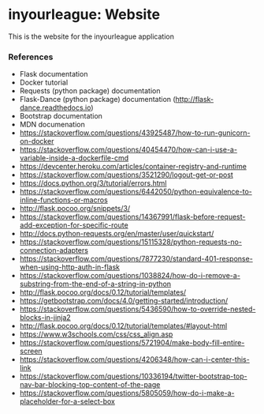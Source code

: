 # inyourleague: Website

This is the website for the inyourleague application

### References
- Flask documentation
- Docker tutorial
- Requests (python package) documentation
- Flask-Dance (python package) documentation (http://flask-dance.readthedocs.io)
- Bootstrap documentation
- MDN documenation
- https://stackoverflow.com/questions/43925487/how-to-run-gunicorn-on-docker
- https://stackoverflow.com/questions/40454470/how-can-i-use-a-variable-inside-a-dockerfile-cmd
- https://devcenter.heroku.com/articles/container-registry-and-runtime
- https://stackoverflow.com/questions/3521290/logout-get-or-post
- https://docs.python.org/3/tutorial/errors.html
- https://stackoverflow.com/questions/6442050/python-equivalence-to-inline-functions-or-macros
- http://flask.pocoo.org/snippets/3/
- https://stackoverflow.com/questions/14367991/flask-before-request-add-exception-for-specific-route
- http://docs.python-requests.org/en/master/user/quickstart/
- https://stackoverflow.com/questions/15115328/python-requests-no-connection-adapters
- https://stackoverflow.com/questions/7877230/standard-401-response-when-using-http-auth-in-flask
- https://stackoverflow.com/questions/1038824/how-do-i-remove-a-substring-from-the-end-of-a-string-in-python
- http://flask.pocoo.org/docs/0.12/tutorial/templates/
- https://getbootstrap.com/docs/4.0/getting-started/introduction/
- https://stackoverflow.com/questions/5436590/how-to-override-nested-blocks-in-jinja2
- http://flask.pocoo.org/docs/0.12/tutorial/templates/#layout-html
- https://www.w3schools.com/css/css_align.asp
- https://stackoverflow.com/questions/5721904/make-body-fill-entire-screen
- https://stackoverflow.com/questions/4206348/how-can-i-center-this-link
- https://stackoverflow.com/questions/10336194/twitter-bootstrap-top-nav-bar-blocking-top-content-of-the-page
- https://stackoverflow.com/questions/5805059/how-do-i-make-a-placeholder-for-a-select-box
